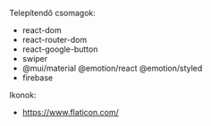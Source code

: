 Telepítendő csomagok:

- react-dom
- react-router-dom
- react-google-button
- swiper
- @mui/material @emotion/react @emotion/styled
- firebase

Ikonok:

- https://www.flaticon.com/
